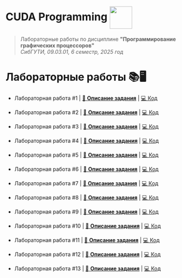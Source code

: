 <h1>CUDA Programming <img src="https://img.icons8.com/color/60/000000/nvidia.png" style="vertical-align: middle; height: 60px;"/></h1>

> Лабораторные работы по дисциплине **"Программирование графических процессоров"**  
> *СибГУТИ, 09.03.01, 6 семестр, 2025 год*

# Лабораторные работы 📚🖥️

* Лабораторная работа #1 | [📄 **Описание задания**](docs/lab1.pdf) | [💻 Код](labs/lab1/)  

* Лабораторная работа #2 | [📄 **Описание задания**](docs/lab2.pdf) | [💻 Код](labs/lab2/)  

* Лабораторная работа #3 | [📄 **Описание задания**](docs/lab3.pdf) | [💻 Код](labs/lab3/)  

* Лабораторная работа #4 | [📄 **Описание задания**](docs/lab4.pdf) | [💻 Код](labs/lab4/)  

* Лабораторная работа #5 | [📄 **Описание задания**](docs/lab5.pdf) | [💻 Код](labs/lab5/)  

* Лабораторная работа #6 | [📄 **Описание задания**](docs/lab6.pdf) | [💻 Код](labs/lab6/)  

* Лабораторная работа #7 | [📄 **Описание задания**](docs/lab7.pdf) | [💻 Код](labs/lab7/)  

* Лабораторная работа #8 | [📄 **Описание задания**](docs/lab8.pdf) | [💻 Код](labs/lab8/)  

* Лабораторная работа #9 | [📄 **Описание задания**](docs/lab9.pdf) | [💻 Код](labs/lab9/)  

* Лабораторная работа #10 | [📄 **Описание задания**](docs/lab10.pdf) | [💻 Код](labs/lab10/) 

* Лабораторная работа #11 | [📄 **Описание задания**](docs/lab11.pdf) | [💻 Код](labs/lab11/)  

* Лабораторная работа #12 | [📄 **Описание задания**](docs/lab12.pdf) | [💻 Код](labs/lab12/)  

* Лабораторная работа #13 | [📄 **Описание задания**](docs/lab13.pdf) | [💻 Код](labs/lab13/)  



